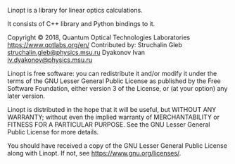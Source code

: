 Linopt is a library for linear optics calculations.

It consists of C++ library and Python bindings to it.

Copyright © 2018, Quantum Optical Technologies Laboratories <https://www.qotlabs.org/en/>
Contributed by: Struchalin Gleb <struchalin.gleb@physics.msu.ru>
                Dyakonov Ivan <iv.dyakonov@physics.msu.ru>

Linopt is free software: you can redistribute it and/or modify it under the terms of the GNU Lesser General Public License as published by the Free Software Foundation, either version 3 of the License, or (at your option) any later version.

Linopt is distributed in the hope that it will be useful, but WITHOUT ANY WARRANTY; without even the implied warranty of MERCHANTABILITY or FITNESS FOR A PARTICULAR PURPOSE.  See the GNU Lesser General Public License for more details.

You should have received a copy of the GNU Lesser General Public License along with Linopt. If not, see <https://www.gnu.org/licenses/>.
